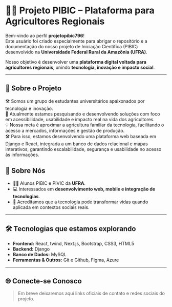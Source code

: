 # 👩‍💻 Projeto PIBIC – Plataforma para Agricultores Regionais  

Bem-vindo ao perfil **projetopibic796**!  
Este usuário foi criado especialmente para abrigar o repositório e a documentação do nosso projeto de Iniciação Científica (PIBIC) desenvolvido na **Universidade Federal Rural da Amazônia (UFRA)**.  

Nosso objetivo é desenvolver uma **plataforma digital voltada para agricultores regionais**, unindo **tecnologia, inovação e impacto social**.  

---

## 🚀 Sobre o Projeto   
🛠️ Somos um grupo de estudantes universitários apaixonados por tecnologia e inovação.  
🌱 Atualmente estamos pesquisando e desenvolvendo soluções com foco em acessibilidade, usabilidade e impacto real na vida dos agricultores.  
💡 Nossa meta é aproximar a agricultura familiar da tecnologia, facilitando o acesso a mercados, informações e gestão de produção.  
🛠️ Para isso, estamos desenvolvendo uma plataforma web baseada em Django e React, integrada a um banco de dados relacional e mapas interativos, garantindo escalabilidade, segurança e usabilidade no acesso às informações.  

## 💬 Sobre Nós  
- 👨‍🎓 Alunos PIBIC e PIVIC da **UFRA**.  
- 💻 Interessados em **desenvolvimento web, mobile e integração de tecnologias**.  
- 🤝 Acreditamos que a tecnologia pode transformar vidas quando aplicada em contextos sociais reais.  

---

## 🛠️ Tecnologias que estamos explorando  
- **Frontend:** React, twind, Next.js, Bootstrap, CSS3, HTML5  
- **Backend:** Django   
- **Banco de Dados:** MySQL
- **Ferramentas & Outros:** Git e Github, Figma, Azure  

---

## 🌐 Conecte-se Conosco  
> Em breve deixaremos aqui links oficiais de contato e redes sociais do projeto. 

